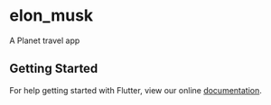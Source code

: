 # elon_musk

A Planet travel app

## Getting Started

For help getting started with Flutter, view our online
[documentation](https://flutter.io/).
